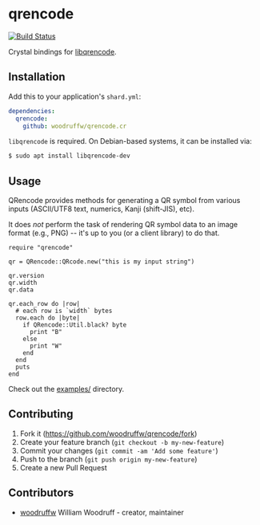 # qrencode

[![Build Status](https://travis-ci.org/woodruffw/qrencode.cr.svg?branch=master)](https://travis-ci.org/woodruffw/qrencode.cr)

Crystal bindings for [libqrencode](https://fukuchi.org/works/qrencode/index.html.en).

## Installation

Add this to your application's `shard.yml`:

```yaml
dependencies:
  qrencode:
    github: woodruffw/qrencode.cr
```

`libqrencode` is required. On Debian-based systems, it can be installed via:

```bash
$ sudo apt install libqrencode-dev
```

## Usage

QRencode provides methods for generating a QR symbol from various inputs (ASCII/UTF8 text, numerics,
Kanji (shift-JIS), etc).

It does *not* perform the task of rendering QR symbol data to an image format (e.g., PNG) -- it's
up to you (or a client library) to do that.

```crystal
require "qrencode"

qr = QRencode::QRcode.new("this is my input string")

qr.version
qr.width
qr.data

qr.each_row do |row|
  # each row is `width` bytes
  row.each do |byte|
    if QRencode::Util.black? byte
      print "B"
    else
      print "W"
    end
  end
  puts
end
```

Check out the [examples/](examples/) directory.

## Contributing

1. Fork it (https://github.com/woodruffw/qrencode/fork)
2. Create your feature branch (`git checkout -b my-new-feature`)
3. Commit your changes (`git commit -am 'Add some feature'`)
4. Push to the branch (`git push origin my-new-feature`)
5. Create a new Pull Request

## Contributors

- [woodruffw](https://github.com/woodruffw) William Woodruff - creator, maintainer
